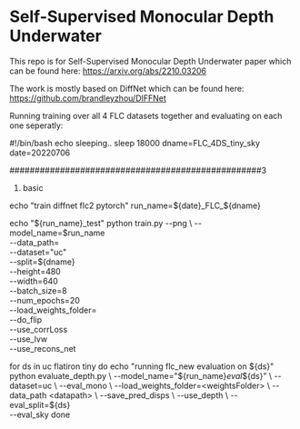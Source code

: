 # Self-Supervised Monocular Depth Underwater
This repo is for Self-Supervised Monocular Depth Underwater paper which can be found here:
https://arxiv.org/abs/2210.03206

The work is mostly based on DiffNet which can be found here:
https://github.com/brandleyzhou/DIFFNet




Running training over all 4 FLC datasets together and evaluating on each one seperatly:


#!/bin/bash
echo sleeping..
sleep 18000
dname=FLC_4DS_tiny_sky
date=20220706

##################################################3
1) basic

echo "train diffnet flc2 pytorch"
run_name=${date}_FLC_${dname}

echo "${run_name}_test"
python train.py --png \
--model_name=$run_name \
--data_path=<datapath> \
--dataset="uc" \
--split=${dname} \
--height=480 \
--width=640 \
--batch_size=8 \
--num_epochs=20 \
--load_weights_folder=<initial weights Folder> \
--do_flip \
--use_corrLoss \
--use_lvw \
--use_recons_net

for ds in uc flatiron tiny
do
    echo "running flc_new evaluation on ${ds}"
    python evaluate_depth.py \
    --model_name="${run_name}_eval_${ds}" \
    --dataset=uc \
    --eval_mono \
    --load_weights_folder=<weightsFolder> \
    --data_path <datapath> \
    --save_pred_disps \
    --use_depth \
    --eval_split=${ds} \
    --eval_sky 
done

